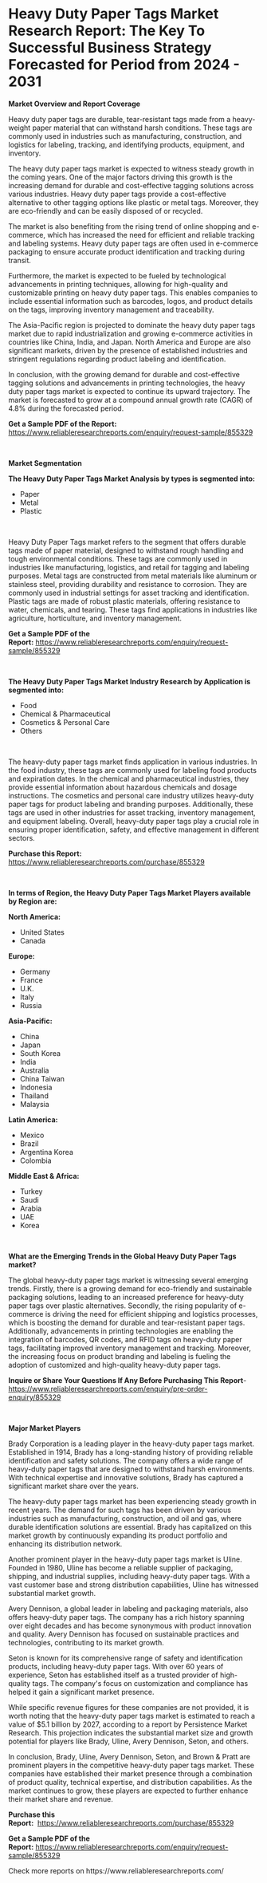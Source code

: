 <p><h1>Heavy Duty Paper Tags Market Research Report: The Key To Successful Business Strategy Forecasted for Period from 2024 - 2031</h1></p><p><strong>Market Overview and Report Coverage</strong></p>
<p><p>Heavy duty paper tags are durable, tear-resistant tags made from a heavy-weight paper material that can withstand harsh conditions. These tags are commonly used in industries such as manufacturing, construction, and logistics for labeling, tracking, and identifying products, equipment, and inventory.</p><p>The heavy duty paper tags market is expected to witness steady growth in the coming years. One of the major factors driving this growth is the increasing demand for durable and cost-effective tagging solutions across various industries. Heavy duty paper tags provide a cost-effective alternative to other tagging options like plastic or metal tags. Moreover, they are eco-friendly and can be easily disposed of or recycled.</p><p>The market is also benefiting from the rising trend of online shopping and e-commerce, which has increased the need for efficient and reliable tracking and labeling systems. Heavy duty paper tags are often used in e-commerce packaging to ensure accurate product identification and tracking during transit.</p><p>Furthermore, the market is expected to be fueled by technological advancements in printing techniques, allowing for high-quality and customizable printing on heavy duty paper tags. This enables companies to include essential information such as barcodes, logos, and product details on the tags, improving inventory management and traceability.</p><p>The Asia-Pacific region is projected to dominate the heavy duty paper tags market due to rapid industrialization and growing e-commerce activities in countries like China, India, and Japan. North America and Europe are also significant markets, driven by the presence of established industries and stringent regulations regarding product labeling and identification.</p><p>In conclusion, with the growing demand for durable and cost-effective tagging solutions and advancements in printing technologies, the heavy duty paper tags market is expected to continue its upward trajectory. The market is forecasted to grow at a compound annual growth rate (CAGR) of 4.8% during the forecasted period.</p></p>
<p><strong>Get a Sample PDF of the Report:</strong> <a href="https://www.reliableresearchreports.com/enquiry/request-sample/855329">https://www.reliableresearchreports.com/enquiry/request-sample/855329</a></p>
<p>&nbsp;</p>
<p><strong>Market Segmentation</strong></p>
<p><strong>The Heavy Duty Paper Tags Market Analysis by types is segmented into:</strong></p>
<p><ul><li>Paper</li><li>Metal</li><li>Plastic</li></ul></p>
<p>&nbsp;</p>
<p><p>Heavy Duty Paper Tags market refers to the segment that offers durable tags made of paper material, designed to withstand rough handling and tough environmental conditions. These tags are commonly used in industries like manufacturing, logistics, and retail for tagging and labeling purposes. Metal tags are constructed from metal materials like aluminum or stainless steel, providing durability and resistance to corrosion. They are commonly used in industrial settings for asset tracking and identification. Plastic tags are made of robust plastic materials, offering resistance to water, chemicals, and tearing. These tags find applications in industries like agriculture, horticulture, and inventory management.</p></p>
<p><strong>Get a Sample PDF of the Report:</strong>&nbsp;<a href="https://www.reliableresearchreports.com/enquiry/request-sample/855329">https://www.reliableresearchreports.com/enquiry/request-sample/855329</a></p>
<p>&nbsp;</p>
<p><strong>The Heavy Duty Paper Tags Market Industry Research by Application is segmented into:</strong></p>
<p><ul><li>Food</li><li>Chemical & Pharmaceutical</li><li>Cosmetics & Personal Care</li><li>Others</li></ul></p>
<p>&nbsp;</p>
<p><p>The heavy-duty paper tags market finds application in various industries. In the food industry, these tags are commonly used for labeling food products and expiration dates. In the chemical and pharmaceutical industries, they provide essential information about hazardous chemicals and dosage instructions. The cosmetics and personal care industry utilizes heavy-duty paper tags for product labeling and branding purposes. Additionally, these tags are used in other industries for asset tracking, inventory management, and equipment labeling. Overall, heavy-duty paper tags play a crucial role in ensuring proper identification, safety, and effective management in different sectors.</p></p>
<p><strong>Purchase this Report:</strong>&nbsp; <a href="https://www.reliableresearchreports.com/purchase/855329">https://www.reliableresearchreports.com/purchase/855329</a></p>
<p>&nbsp;</p>
<p><strong>In terms of Region, the Heavy Duty Paper Tags Market Players available by Region are:</strong></p>
<p>
    <p> <strong> North America: </strong>
        <ul>
            <li>United States</li>
            <li>Canada</li>
        </ul>
        </p> 
    <p> <strong> Europe: </strong>
        <ul>
            <li>Germany</li>
            <li>France</li>
            <li>U.K.</li>
            <li>Italy</li>
            <li>Russia</li>
        </ul>
        </p> 
    <p> <strong> Asia-Pacific: </strong>
        <ul>
            <li>China</li>
            <li>Japan</li>
            <li>South Korea</li>
            <li>India</li>
            <li>Australia</li>
            <li>China Taiwan</li>
            <li>Indonesia</li>
            <li>Thailand</li>
            <li>Malaysia</li>
        </ul>
        </p> 
    <p> <strong> Latin America: </strong>
        <ul>
            <li>Mexico</li>
            <li>Brazil</li>
            <li>Argentina Korea</li>
            <li>Colombia</li>
        </ul>
        </p> 
    <p> <strong> Middle East & Africa: </strong>
        <ul>
            <li>Turkey</li>
            <li>Saudi</li>
            <li>Arabia</li>
            <li>UAE</li>
            <li>Korea</li>
        </ul>
    </p>
    </p>
<p>&nbsp;</p>
<p><strong>What are the Emerging Trends in the Global Heavy Duty Paper Tags market?</strong></p>
<p><p>The global heavy-duty paper tags market is witnessing several emerging trends. Firstly, there is a growing demand for eco-friendly and sustainable packaging solutions, leading to an increased preference for heavy-duty paper tags over plastic alternatives. Secondly, the rising popularity of e-commerce is driving the need for efficient shipping and logistics processes, which is boosting the demand for durable and tear-resistant paper tags. Additionally, advancements in printing technologies are enabling the integration of barcodes, QR codes, and RFID tags on heavy-duty paper tags, facilitating improved inventory management and tracking. Moreover, the increasing focus on product branding and labeling is fueling the adoption of customized and high-quality heavy-duty paper tags.</p></p>
<p><strong>Inquire or Share Your Questions If Any Before Purchasing This Report</strong>- <a href="https://www.reliableresearchreports.com/enquiry/pre-order-enquiry/855329">https://www.reliableresearchreports.com/enquiry/pre-order-enquiry/855329</a></p>
<p>&nbsp;</p>
<p><strong>Major Market Players</strong></p>
<p><p>Brady Corporation is a leading player in the heavy-duty paper tags market. Established in 1914, Brady has a long-standing history of providing reliable identification and safety solutions. The company offers a wide range of heavy-duty paper tags that are designed to withstand harsh environments. With technical expertise and innovative solutions, Brady has captured a significant market share over the years.</p><p>The heavy-duty paper tags market has been experiencing steady growth in recent years. The demand for such tags has been driven by various industries such as manufacturing, construction, and oil and gas, where durable identification solutions are essential. Brady has capitalized on this market growth by continuously expanding its product portfolio and enhancing its distribution network.</p><p>Another prominent player in the heavy-duty paper tags market is Uline. Founded in 1980, Uline has become a reliable supplier of packaging, shipping, and industrial supplies, including heavy-duty paper tags. With a vast customer base and strong distribution capabilities, Uline has witnessed substantial market growth.</p><p>Avery Dennison, a global leader in labeling and packaging materials, also offers heavy-duty paper tags. The company has a rich history spanning over eight decades and has become synonymous with product innovation and quality. Avery Dennison has focused on sustainable practices and technologies, contributing to its market growth.</p><p>Seton is known for its comprehensive range of safety and identification products, including heavy-duty paper tags. With over 60 years of experience, Seton has established itself as a trusted provider of high-quality tags. The company's focus on customization and compliance has helped it gain a significant market presence.</p><p>While specific revenue figures for these companies are not provided, it is worth noting that the heavy-duty paper tags market is estimated to reach a value of $5.1 billion by 2027, according to a report by Persistence Market Research. This projection indicates the substantial market size and growth potential for players like Brady, Uline, Avery Dennison, Seton, and others.</p><p>In conclusion, Brady, Uline, Avery Dennison, Seton, and Brown & Pratt are prominent players in the competitive heavy-duty paper tags market. These companies have established their market presence through a combination of product quality, technical expertise, and distribution capabilities. As the market continues to grow, these players are expected to further enhance their market share and revenue.</p></p>
<p><strong>Purchase this Report:</strong>&nbsp;&nbsp;<a href="https://www.reliableresearchreports.com/purchase/855329">https://www.reliableresearchreports.com/purchase/855329</a></p>
<p></p>
<p><strong>Get a Sample PDF of the Report:</strong>&nbsp;<a href="https://www.reliableresearchreports.com/enquiry/request-sample/855329">https://www.reliableresearchreports.com/enquiry/request-sample/855329</a></p>
<p>Check more reports on https://www.reliableresearchreports.com/</p>